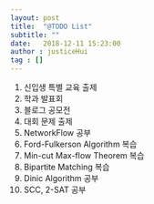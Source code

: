 ```yaml
---
layout: post
title:  "@TODO List"
subtitle: ""
date:   2018-12-11 15:23:00
author : justiceHui
tag : []
---
```


1. 신입생 특별 교육 출제
2. 학과 발표회
3. 블로그 공모전
4. 대회 문제 출제
5. NetworkFlow 공부
  1. Ford-Fulkerson Algorithm 복습
  2. Min-cut Max-flow Theorem 복습
  3. Bipartite Matching 복습
  4. Dinic Algorithm 공부
6. SCC, 2-SAT 공부
